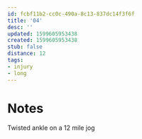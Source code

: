 ```yaml
---
id: fcbf11b2-cc0c-490a-8c13-837dc14f3f6f
title: '04'
desc: ''
updated: 1599605953438
created: 1599605953438
stub: false
distance: 12
tags:
- injury
- long
---
```


# Notes

Twisted ankle on a 12 mile jog